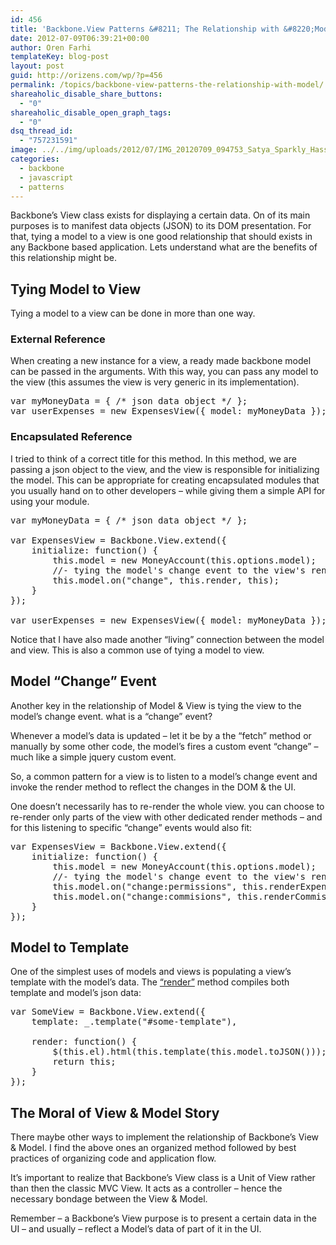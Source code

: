 ```yaml
---
id: 456
title: 'Backbone.View Patterns &#8211; The Relationship with &#8220;Model&#8221;'
date: 2012-07-09T06:39:21+00:00
author: Oren Farhi 
templateKey: blog-post
layout: post
guid: http://orizens.com/wp/?p=456
permalink: /topics/backbone-view-patterns-the-relationship-with-model/
shareaholic_disable_share_buttons:
  - "0"
shareaholic_disable_open_graph_tags:
  - "0"
dsq_thread_id:
  - "757231591"
image: ../../img/uploads/2012/07/IMG_20120709_094753_Satya_Sparkly_Hassel_1.jpg
categories:
  - backbone
  - javascript
  - patterns
---
```

Backbone&#8217;s View class exists for displaying a certain data. On of its main purposes is to manifest data objects (JSON) to its DOM presentation. For that, tying a model to a view is one good relationship that should exists in any Backbone based application. Lets understand what are the benefits of this relationship might be.<!--more-->

## Tying Model to View

Tying a model to a view can be done in more than one way.

### External Reference

When creating a new instance for a view, a ready made backbone model can be passed in the arguments. With this way, you can pass any model to the view (this assumes the view is very generic in its implementation).

<pre class="brush:js">var myMoneyData = { /* json data object */ };
var userExpenses = new ExpensesView({ model: myMoneyData });</pre>

### Encapsulated Reference

I tried to think of a correct title for this method. In this method, we are passing a json object to the view, and the view is responsible for initializing the model. This can be appropriate for creating encapsulated modules that you usually hand on to other developers &#8211; while giving them a simple API for using your module.

<pre class="brush:js">var myMoneyData = { /* json data object */ };

var ExpensesView = Backbone.View.extend({
	initialize: function() {
		this.model = new MoneyAccount(this.options.model);
		//- tying the model's change event to the view's render method
		this.model.on("change", this.render, this);
	}
});

var userExpenses = new ExpensesView({ model: myMoneyData });</pre>

Notice that I have also made another &#8220;living&#8221; connection between the model and view. This is also a common use of tying a model to view.

## Model &#8220;Change&#8221; Event

Another key in the relationship of Model & View is tying the view to the model&#8217;s change event. what is a &#8220;change&#8221; event?
  
Whenever a model&#8217;s data is updated &#8211; let it be by a the &#8220;fetch&#8221; method or manually by some other code, the model&#8217;s fires a custom event &#8220;change&#8221; &#8211; much like a simple jquery custom event.
  
So, a common pattern for a view is to listen to a model&#8217;s change event and invoke the render method to reflect the changes in the DOM & the UI.
  
One doesn&#8217;t necessarily has to re-render the whole view. you can choose to re-render only parts of the view with other dedicated render methods &#8211; and for this listening to specific &#8220;change&#8221; events would also fit:

<pre class="brush:js">var ExpensesView = Backbone.View.extend({
	initialize: function() {
		this.model = new MoneyAccount(this.options.model);
		//- tying the model's change event to the view's render method
		this.model.on("change:permissions", this.renderExpenses, this);
		this.model.on("change:commisions", this.renderCommisions, this);
	}
});</pre>

## Model to Template

One of the simplest uses of models and views is populating a view&#8217;s template with the model&#8217;s data. The [&#8220;render&#8221;](http://orizens.com/wp/topics/backbone-view-patterns-the-render-method/ "Backbone.View Patterns – the “render” method") method compiles both template and model&#8217;s json data:

<pre class="brush:js">var SomeView = Backbone.View.extend({
	template: _.template("#some-template"),

	render: function() {
		$(this.el).html(this.template(this.model.toJSON()));
		return this;
	}
});</pre>

## The Moral of View & Model Story

There maybe other ways to implement the relationship of Backbone&#8217;s View & Model. I find the above ones an organized method followed by best practices of organizing code and application flow.
  
It&#8217;s important to realize that Backbone&#8217;s View class is a Unit of View rather than then the classic MVC View. It acts as a controller &#8211; hence the necessary bondage between the View & Model.
  
Remember &#8211; a Backbone&#8217;s View purpose is to present a certain data in the UI &#8211; and usually &#8211; reflect a Model&#8217;s data of part of it in the UI.